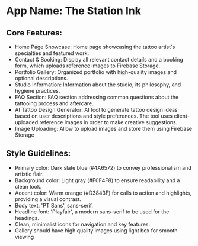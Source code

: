 # **App Name**: The Station Ink

## Core Features:

- Home Page Showcase: Home page showcasing the tattoo artist's specialties and featured work.
- Contact & Booking: Display all relevant contact details and a booking form, which uploads reference images to Firebase Storage.
- Portfolio Gallery: Organized portfolio with high-quality images and optional descriptions.
- Studio Information: Information about the studio, its philosophy, and hygiene practices.
- FAQ Section: FAQ section addressing common questions about the tattooing process and aftercare.
- AI Tattoo Design Generator: AI tool to generate tattoo design ideas based on user descriptions and style preferences. The tool uses client-uploaded reference images in order to make creative suggestions.
- Image Uploading: Allow to upload images and store them using Firebase Storage

## Style Guidelines:

- Primary color: Dark slate blue (#4A6572) to convey professionalism and artistic flair.
- Background color: Light gray (#F0F4F8) to ensure readability and a clean look.
- Accent color: Warm orange (#D3843F) for calls to action and highlights, providing a visual contrast.
- Body text: 'PT Sans', sans-serif.
- Headline font: 'Playfair', a modern sans-serif to be used for the headings.
- Clean, minimalist icons for navigation and key features.
- Gallery should have high quality images using light box for smooth viewing